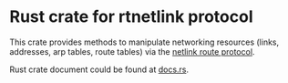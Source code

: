 # Rust crate for rtnetlink protocol

This crate provides methods to manipulate networking resources (links,
addresses, arp tables, route tables) via the [netlink route protocol][1].

Rust crate document could be found at [docs.rs][2].

[1]: https://www.man7.org/linux/man-pages/man7/rtnetlink.7.html
[2]: https://docs.rs/rtnetlink
